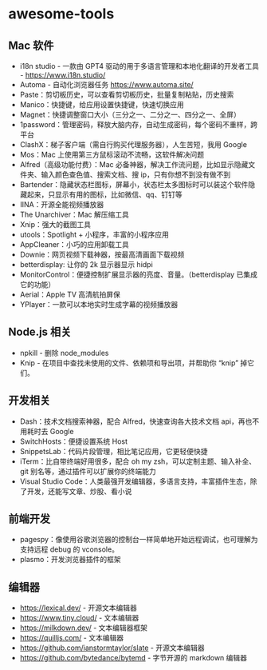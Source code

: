 # awesome-tools

## Mac 软件

- i18n studio - 一款由 GPT4 驱动的用于多语言管理和本地化翻译的开发者工具 - https://www.i18n.studio/
- Automa - 自动化浏览器任务 https://www.automa.site/
- Paste：剪切板历史，可以查看剪切板历史，批量复制粘贴，历史搜索
- Manico：快捷键，给应用设置快捷键，快速切换应用
- Magnet：快捷调整窗口大小（三分之一、二分之一、四分之一、全屏）
- 1password：管理密码，释放大脑内存，自动生成密码，每个密码不重样，跨平台
- ClashX：梯子客户端（需自行购买代理服务器），人生苦短，我用 Google
- Mos：Mac 上使用第三方鼠标滚动不流畅，这软件解决问题
- Alfred（高级功能付费）：Mac 必备神器，解决工作流问题，比如显示隐藏文件夹、输入颜色查色值、搜索文档、搜 ip，只有你想不到没有做不到
- Bartender：隐藏状态栏图标，屏幕小，状态栏太多图标时可以装这个软件隐藏起来，只显示有用的图标，比如微信、qq、钉钉等
- IINA：开源全能视频播放器
- The Unarchiver：Mac 解压缩工具
- Xnip：强大的截图工具
- utools：Spotlight + 小程序，丰富的小程序应用
- AppCleaner：小巧的应用卸载工具
- Downie：网页视频下载神器，按最高清画面下载视频
- betterdisplay: 让你的 2k 显示器显示 hidpi
- MonitorControl：便捷控制扩展显示器的亮度、音量。（betterdisplay 已集成它的功能）
- Aerial：Apple TV 高清航拍屏保
- YPlayer：一款可以本地实时生成字幕的视频播放器

## Node.js 相关

- npkill - 删除 node_modules
- Knip - 在项目中查找未使用的文件、依赖项和导出项，并帮助你 “knip” 掉它们。

## 开发相关

- Dash：技术文档搜索神器，配合 Alfred，快速查询各大技术文档 api，再也不用耗时去 Google
- SwitchHosts：便捷设置系统 Host
- SnippetsLab：代码片段管理，相比笔记应用，它更轻便快捷
- iTerm：比自带终端好用很多，配合 oh my zsh，可以定制主题、输入补全、git 别名等，通过插件可以扩展你的终端能力
- Visual Studio Code：人类最强开发编辑器，多语言支持，丰富插件生态，除了开发，还能写文章、炒股、看小说

## 前端开发

- pagespy：像使用谷歌浏览器的控制台一样简单地开始远程调试，也可理解为支持远程 debug 的 vconsole。
- plasmo：开发浏览器插件的框架

## 编辑器

- https://lexical.dev/ - 开源文本编辑器
- https://www.tiny.cloud/ - 文本编辑器
- https://milkdown.dev/ - 文本编辑器框架
- https://quilljs.com/ - 文本编辑器
- https://github.com/ianstormtaylor/slate - 开源文本编辑器
- https://github.com/bytedance/bytemd - 字节开源的 markdown 编辑器
